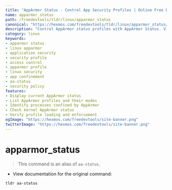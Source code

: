 ```yaml
---
title: "AppArmor Status - Control App Security Profiles | Online Free DevTools by Hexmos"
name: apparmor_status
path: /freedevtools/tldr/linux/apparmor_status
canonical: "https://hexmos.com/freedevtools/tldr/linux/apparmor_status/"
description: "Control AppArmor status profiles with AppArmor Status. View security policies, check application confinement, and manage profiles on Linux. Free online tool, no registration required."
category: linux
keywords:
- apparmor status
- linux apparmor
- application security
- security profile
- access control
- apparmor profile
- linux security
- app confinement
- aa-status
- security policy
features:
- Display current AppArmor status
- List AppArmor profiles and their modes
- Identify processes confined by AppArmor
- Check kernel AppArmor status
- Verify profile loading and enforcement
ogImage: "https://hexmos.com/freedevtools/site-banner.png"
twitterImage: "https://hexmos.com/freedevtools/site-banner.png"
---
```


# apparmor_status

> This command is an alias of `aa-status`.

- View documentation for the original command:

`tldr aa-status`
